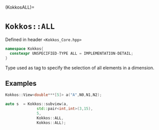 (KokkosALL)=
# `Kokkos::ALL`

Defined in header `<Kokkos_Core.hpp>`

```c++
namespace Kokkos{
  constexpr UNSPECIFIED-TYPE ALL = IMPLEMENTATION-DETAIL;
}
```

Type used as tag to specify the selection of all elements in a dimension.


## Examples

```c++
Kokkos::View<double***[5]> a("A",N0,N1,N2);

auto s  = Kokkos::subview(a,
              std::pair<int,int>(3,15),
              5,
              Kokkos::ALL,
              Kokkos::ALL);
```
